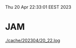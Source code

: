 Thu 20 Apr 22:33:01 EEST 2023
# JAM
<a href='./cache/202304/20_22.log'>./cache/202304/20_22.log</a>
